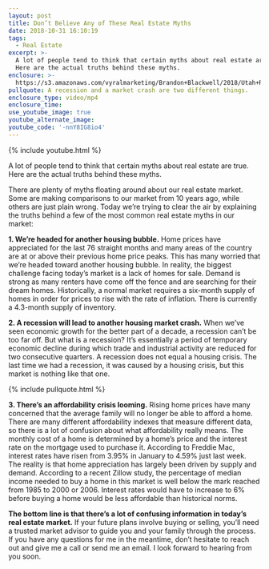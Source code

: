 ```yaml
---
layout: post
title: Don’t Believe Any of These Real Estate Myths
date: 2018-10-31 16:10:19
tags:
  - Real Estate
excerpt: >-
  A lot of people tend to think that certain myths about real estate are true.
  Here are the actual truths behind these myths.
enclosure: >-
  https://s3.amazonaws.com/vyralmarketing/Brandon+Blackwell/2018/Utah+Real+Estate+%257C+Blackwell+Realty+Group-+3+Real+Estate+Myths.mp4
pullquote: A recession and a market crash are two different things.
enclosure_type: video/mp4
enclosure_time:
use_youtube_image: true
youtube_alternate_image:
youtube_code: '-nnY8IG8io4'
---
```


{% include youtube.html %}

A lot of people tend to think that certain myths about real estate are true. Here are the actual truths behind these myths.

There are plenty of myths floating around about our real estate market. Some are making comparisons to our market from 10 years ago, while others are just plain wrong. Today we’re trying to clear the air by explaining the truths behind a few of the most common real estate myths in our market:

**1. We’re headed for another housing bubble.** Home prices have appreciated for the last 76 straight months and many areas of the country are at or above their previous home price peaks. This has many worried that we’re headed toward another housing bubble. In reality, the biggest challenge facing today’s market is a lack of homes for sale. Demand is strong as many renters have come off the fence and are searching for their dream homes. Historically, a normal market requires a six-month supply of homes in order for prices to rise with the rate of inflation. There is currently a 4.3-month supply of inventory.&nbsp;

**2. A recession will lead to another housing market crash.** When we’ve seen economic growth for the better part of a decade, a recession can’t be too far off. But what is a recession? It’s essentially a period of temporary economic decline during which trade and industrial activity are reduced for two consecutive quarters. A recession does not equal a housing crisis. The last time we had a recession, it was caused by a housing crisis, but this market is nothing like that one.

{% include pullquote.html %}

**3. There’s an affordability crisis looming.** Rising home prices have many concerned that the average family will no longer be able to afford a home. There are many different affordability indexes that measure different data, so there is a lot of confusion about what affordability really means. The monthly cost of a home is determined by a home’s price and the interest rate on the mortgage used to purchase it. According to Freddie Mac, interest rates have risen from 3.95% in January to 4.59% just last week. The reality is that home appreciation has largely been driven by supply and demand. According to a recent Zillow study, the percentage of median income needed to buy a home in this market is well below the mark reached from 1985 to 2000 or 2006. Interest rates would have to increase to 6% before buying a home would be less affordable than historical norms.&nbsp;

**The bottom line is that there’s a lot of confusing information in today’s real estate market.** If your future plans involve buying or selling, you’ll need a trusted market advisor to guide you and your family through the process. If you have any questions for me in the meantime, don’t hesitate to reach out and give me a call or send me an email. I look forward to hearing from you soon.